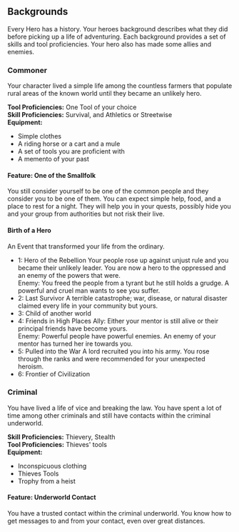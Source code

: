 ## Backgrounds
Every Hero has a history. Your heroes background describes what they did before picking up a life of adventuring.
Each background provides a set of skills and tool proficiencies. 
Your hero also has made some allies and enemies.

### Commoner
Your character lived a simple life among the countless farmers that populate rural areas of the known world
until they became an unlikely hero.

__Tool Proficiencies:__ One Tool of your choice  
__Skill Proficiencies:__ Survival, and Athletics or Streetwise  
__Equipment:__ 
* Simple clothes
* A riding horse or a cart and a mule
* A set of tools you are proficient with
* A memento of your past

#### Feature: One of the Smallfolk
You still consider yourself to be one of the common people and they consider you to be one of them. You can expect simple help, food, and a place to rest for a night.
They will help you in your quests, possibly hide you and your group from authorities but not risk their live.

#### Birth of a Hero
An Event that transformed your life from the ordinary.
* 1: Hero of the Rebellion
Your people rose up against unjust rule and you became their unlikely leader.
You are now a hero to the oppressed and an enemy of the powers that were.  
Enemy: You freed the people from a tyrant but he still holds a grudge. A powerful and cruel man wants to see you suffer.
* 2: Last Survivor
A terrible catastrophe; war, disease, or natural disaster claimed every life in your community but yours.
* 3: Child of another world
* 4: Friends in High Places
Ally: Either your mentor is still alive or their principal friends have become yours.  
Enemy: Powerful people have powerful enemies. An enemy of your mentor has turned her ire towards you.
* 5: Pulled into the War
A lord recruited you into his army. You rose through the ranks and were recommended for your unexpected heroism.
* 6: Frontier of Civilization

### Criminal
You have lived a life of vice and breaking the law. You have spent a lot of time among
other criminals and still have contacts within the criminal underworld. 

__Skill Proficiencies:__ Thievery, Stealth  
__Tool Proficiencies:__ Thieves' tools  
__Equipment:__ 
* Inconspicuous clothing
* Thieves Tools
* Trophy from a heist

#### Feature: Underworld Contact
You have a trusted contact within the criminal underworld.
You know how to get messages to and from your contact, even over great distances.
